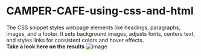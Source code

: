 # CAMPER-CAFE-using-css-and-html
The CSS snippet styles webpage elements like headings, paragraphs, images, and a footer. It sets background images, adjusts fonts, centers text, and styles links for consistent colors and hover effects.<br>
**Take a look here on the results**
![image](https://github.com/AlizayAyesha/CAMPER-CAFE-using-css-and-html/assets/68489612/391893a4-3543-4455-8e4d-7f6835d8a851)
